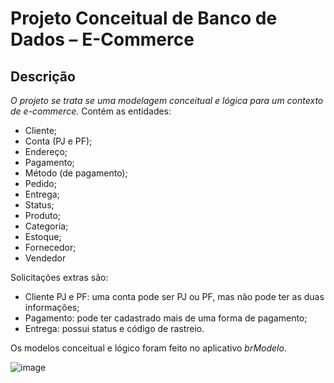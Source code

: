 # Projeto Conceitual de Banco de Dados – E-Commerce

## Descrição
*O projeto se trata se uma modelagem conceitual e lógica para um contexto de e-commerce.* Contém as entidades:

- Cliente;
- Conta (PJ e PF);
- Endereço;
- Pagamento;
- Método (de pagamento);
- Pedido;
- Entrega;
- Status;
- Produto;
- Categoria;
- Estoque;
- Fornecedor;
- Vendedor

Solicitações extras são:

- Cliente PJ e PF: uma conta pode ser PJ ou PF, mas não pode ter as duas informações;
- Pagamento: pode ter cadastrado mais de uma forma de pagamento;
- Entrega: possui status e código de rastreio.

Os modelos conceitual e lógico foram feito no aplicativo *brModelo*.

![image](https://github.com/user-attachments/assets/179fcd64-3f20-4c15-b4c2-0223a1cd6de3)
